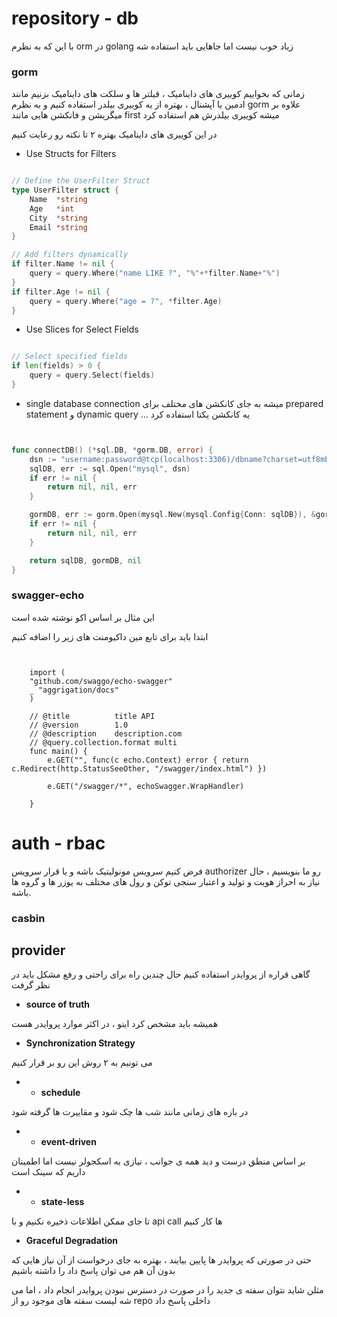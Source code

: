 # repository - db

با این که به نظرم orm  در golang  زیاد خوب نیست اما جاهایی باید استفاده شه

### gorm

زمانی که بخواییم کوییری های داینامیک ، قیلتر ها و سلکت های داینامیک بزنیم مانند ادمین  یا آپشنال ، بهتره از یه کوییری بیلدر استفاده کنیم و به نظرم gorm  علاوه بر میگریشن و فانکشن هایی مانند first میشه کوییری بیلدرش هم استفاده کرد

در این کوییری های داینامیک بهتره ۲ تا نکته رو رعایت کنیم

+ Use Structs for Filters

```go

// Define the UserFilter Struct
type UserFilter struct {
	Name  *string
	Age   *int
	City  *string
	Email *string
}

// Add filters dynamically
if filter.Name != nil {
    query = query.Where("name LIKE ?", "%"+*filter.Name+"%")
}
if filter.Age != nil {
    query = query.Where("age = ?", *filter.Age)
}


```
+ Use Slices for Select Fields

``` go

// Select specified fields
if len(fields) > 0 {
    query = query.Select(fields)
}


```

+ single database connection
میشه به جای کانکشن های مختلف برای prepared statement و dynamic query ... یه کانکشن یکتا استفاده کرد 

```go


func connectDB() (*sql.DB, *gorm.DB, error) {
	dsn := "username:password@tcp(localhost:3306)/dbname?charset=utf8mb4&parseTime=True&loc=Local"
	sqlDB, err := sql.Open("mysql", dsn)
	if err != nil {
		return nil, nil, err
	}

	gormDB, err := gorm.Open(mysql.New(mysql.Config{Conn: sqlDB}), &gorm.Config{})
	if err != nil {
		return nil, nil, err
	}

	return sqlDB, gormDB, nil
}
```





### **swagger-echo**

این مثال بر اساس اکو نوشته شده است

ابتدا باید برای تابع مین داکیومنت های زیر را اضافه کنیم

```


    import (
    "github.com/swaggo/echo-swagger"
    _ "aggrigation/docs"
    )

    // @title          title API
    // @version        1.0
    // @description    description.com
    // @query.collection.format multi
    func main() {
    	e.GET("", func(c echo.Context) error { return c.Redirect(http.StatusSeeOther, "/swagger/index.html") })

	    e.GET("/swagger/*", echoSwagger.WrapHandler)
    
    }
```






# auth - rbac

فرض کنیم سرویس مونولیتیک باشه و یا قرار سرویس authorizer  رو ما بنویسیم ، حال نیاز به احراز هویت و تولید و اعتبار سنجی توکن و رول های مختلف به یوزر ها و گروه ها باشه.


### casbin






## provider

گاهی قراره از پروایدر استفاده کنیم حال چندین راه برای راحتی و رفع مشکل باید در نظر گرفت

+ **source of truth**

همیشه باید مشخص کرد اینو ، در اکثر موارد پروایدر هست

+ **Synchronization Strategy**

می تونیم به ۲ روش این رو بر قرار کنیم

+ + **schedule**

در بازه های زمانی مانند شب ها چک شود و مقاییرت ها گرفته شود 

+ + **event-driven**

بر اساس منطق  درست و دید همه ی جوانب ، نیازی به اسکجولر نیست اما اطمینان داریم که سینک است 

+ + **state-less**

تا جای ممکن اطلاعات ذخیره نکنیم و با api call  ها کار کنیم


+ **Graceful Degradation**

حتی در صورتی که پروایدر ها پایین بیایند ، بهتره به جای درخواست از آن نیاز هایی که بدون آن هم می توان پاسخ داد را داشته باشیم

مثلن شاید نتوان سفته ی جدید را در صورت در دسترس نبودن پروایدر انجام داد ، اما می شه لیست سفته های موجود رو از repo  داخلی پاسخ داد

